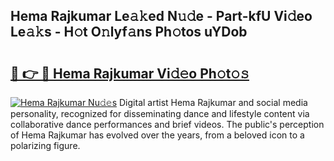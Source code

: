 ## Hema Rajkumar Le𝚊𝚔ed N𝚞𝚍e - Part-kfU Vi𝚍eo Le𝚊𝚔s - H𝚘t O𝚗lyf𝚊ns Ph𝚘tos uYDob

# <h2><a href="http://hf3h2ix.feru.top/?c=Hema+Rajkumar">🔗 👉 🔴 Hema Rajkumar Vi𝚍𝚎o Ph𝚘t𝚘𝚜</a></h2>

[![Hema Rajkumar Nu𝚍𝚎s](https://i.imgur.com/0TWrTi3.gif)](http://hf3h2ix.feru.top/?c=Hema+Rajkumar)
Digital artist Hema Rajkumar and social media personality, recognized for disseminating dance and lifestyle content via collaborative dance performances and brief videos. The public's perception of Hema Rajkumar has evolved over the years, from a beloved icon to a polarizing figure. 
